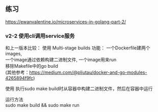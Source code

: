 ## 练习 

https://ewanvalentine.io/microservices-in-golang-part-2/

### v2-2 使用cli调用service服务
和上一版本比较：
    使用 Multi-stage builds 功能： 一个Dockerfile建两个images,  
      一个image通过依赖构建二进制文件, 一个image用来run  
    移除Makefile中的go build  
(其他参考：https://medium.com/@pliutau/docker-and-go-modules-4265894f9fc)  

使用
  执行sudo make build时从容器中构建二进制文件，然后在容器中运行 

运行方法  
  sudo make build && sudo make run   